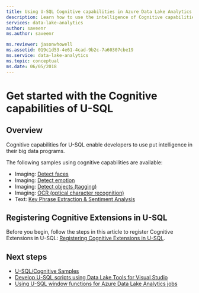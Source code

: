 ```yaml
---
title: Using U-SQL Cognitive capabilities in Azure Data Lake Analytics
description: Learn how to use the intelligence of Cognitive capabilities in U-SQL
services: data-lake-analytics
author: saveenr
ms.author: saveenr

ms.reviewer: jasonwhowell
ms.assetid: 019c1d53-4e61-4cad-9b2c-7a60307cbe19
ms.service: data-lake-analytics
ms.topic: conceptual
ms.date: 06/05/2018
---
```

# Get started with the Cognitive capabilities of U-SQL

## Overview
Cognitive capabilities for U-SQL enable developers to use put intelligence in their big data programs. 

The following samples using cognitive capabilities are available:
* Imaging: [Detect faces](https://github.com/Azure-Samples/usql-cognitive-imaging-ocr-hello-world)
* Imaging: [Detect emotion](https://github.com/Azure-Samples/usql-cognitive-imaging-emotion-detection-hello-world)
* Imaging: [Detect objects (tagging)](https://github.com/Azure-Samples/usql-cognitive-imaging-object-tagging-hello-world)
* Imaging: [OCR (optical character recognition)](https://github.com/Azure-Samples/usql-cognitive-imaging-ocr-hello-world)
* Text: [Key Phrase Extraction & Sentiment Analysis](https://github.com/Azure-Samples/usql-cognitive-text-hello-world)

## Registering Cognitive Extensions in U-SQL
Before you begin, follow the steps in this article to register Cognitive Extensions in U-SQL: [Registering Cognitive Extensions in U-SQL](https://msdn.microsoft.com/azure/data-lake-analytics/u-sql/cognitive-capabilities-in-u-sql#registeringExtensions).

## Next steps
* [U-SQL/Cognitive Samples](https://github.com/Azure-Samples?utf8=✓&q=usql%20cognitive)
* [Develop U-SQL scripts using Data Lake Tools for Visual Studio](data-lake-analytics-data-lake-tools-get-started.md)
* [Using U-SQL window functions for Azure Data Lake Analytics jobs](data-lake-analytics-use-window-functions.md)
